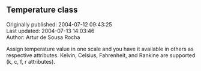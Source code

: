 ## Temperature class  
Originally published: 2004-07-12 09:43:25  
Last updated: 2004-07-13 14:03:46  
Author: Artur de Sousa Rocha  
  
Assign temperature value in one scale and you have it available in others as respective attributes. Kelvin, Celsius, Fahrenheit, and Rankine are supported (k, c, f, r attributes).